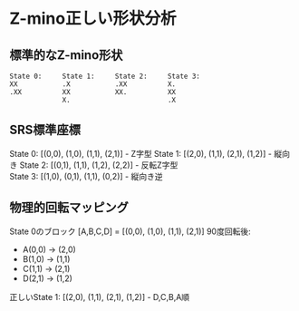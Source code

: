# Z-mino正しい形状分析

## 標準的なZ-mino形状
```
State 0:     State 1:     State 2:     State 3:
XX           .X           .XX          X.
.XX          XX           XX.          XX
             X.                        .X
```

## SRS標準座標
State 0: [(0,0), (1,0), (1,1), (2,1)]  - Z字型
State 1: [(2,0), (1,1), (2,1), (1,2)]  - 縦向き
State 2: [(0,1), (1,1), (1,2), (2,2)]  - 反転Z字型  
State 3: [(1,0), (0,1), (1,1), (0,2)]  - 縦向き逆

## 物理的回転マッピング
State 0のブロック [A,B,C,D] = [(0,0), (1,0), (1,1), (2,1)]
90度回転後:
- A(0,0) → (2,0)
- B(1,0) → (1,1) 
- C(1,1) → (2,1)
- D(2,1) → (1,2)

正しいState 1: [(2,0), (1,1), (2,1), (1,2)] - D,C,B,A順